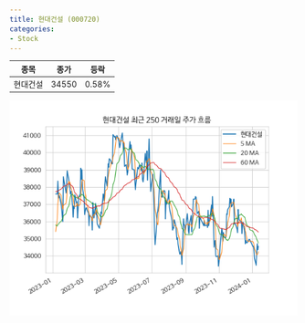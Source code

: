 ```yaml
---
title: 현대건설 (000720)
categories:
- Stock
---
```


|종목|종가|등락|
|----|----|----|
|현대건설|34550|0.58%|

<!-- more -->

![000720](/assets/images/stock/000720.png)